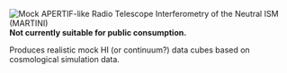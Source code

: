 ![Mock APERTIF-like Radio Telescope Interferometry of the Neutral ISM (MARTINI)](../master/martini500x500.png?raw=true)
**Not currently suitable for public consumption.**

Produces realistic mock HI (or continuum?) data cubes based on cosmological simulation data.
